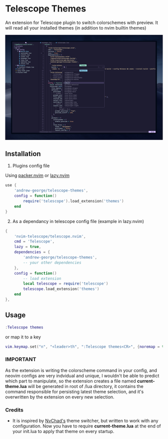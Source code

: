 # Telescope Themes

An extension for Telescope plugin to switch colorschemes with preview. It will read all your installed themes (in addition to nvim builtin themes)

![demo](assets/telescope-themes.png)

## Installation

1. Plugins config file

Using [packer.nvim](https://github.com/wbthomason/packer.nvim) or [lazy.nvim](https://github.com/folke/lazy.nvim)

```lua
use {
	'andrew-george/telescope-themes',
	config = function()
		require('telescope').load_extension('themes')
	end
}
```

2. As a dependancy in telescope config file (example in lazy.nvim)

```lua
{
    'nvim-telescope/telescope.nvim',
    cmd = 'Telescope',
    lazy = true,
    dependencies = {
		'andrew-george/telescope-themes',
		-- your other dependencies
    },
    config = function()
	    -- load extension
	    local telescope = require('telescope')
	    telescope.load_extension('themes')
    end
},
```

## Usage

```lua
:Telescope themes
```

or map it to a key
```lua
vim.keymap.set("n", "<leader>th", ":Telescope themes<CR>", {noremap = true, silent = true, desc = "Theme Switcher"})
```

### IMPORTANT
As the extension is writing the colorscheme command in your config, and neovim configs are very indvidual and unique, I wouldn't be able to predict which part to manipulate,
so the extension creates a file named **current-theme.lua** will be generated in root of /lua directory, it contains the command responsible for persisting latest theme selection, and it's overwritten by the extension on every new selection.


### Credits
- It is inspired by [NvChad's](https://github.com/NvChad/NvChad) theme switcher, but written to work with any configuration.
Now you have to require **current-theme.lua** at the end of your init.lua to apply that theme on every startup.
